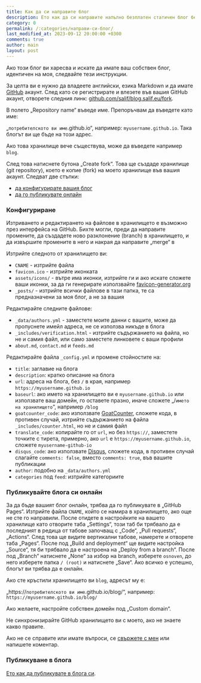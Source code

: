 ```yaml
---
title: Как да си направите блог
description: Ето как да си направите напълно безплатен статичен блог без нужда от програмиране
category: 0
permalink: /:categories/направи-си-блог/
last_modified_at: 2023-09-12 20:00:00 +0300
comments: true
author: main
layout: post
---
```


Ако този блог ви харесва и искате да имате ваш собствен блог, идентичен на моя, следвайте тези инструкции.

За целта ви е нужно да владеете английски, езика Markdown и да имате [GitHub](https://github.com) акаунт.
След като се регистрирате и влезете във вашия GitHub акаунт, отворете следния 
линк: [github.com/salif/blog.salif.eu/fork](https://github.com/salif/blog.salif.eu/fork).

В полето „Repository name“ въведе име. Препоръчвам да въведете като име:

„`потребителското ви име`.github.io“, например: `myusername.github.io`. Така блогът ви ще бъде на този адрес.

Ако това хранилище вече съществува, може да въведете например `blog`.

След това натиснете бутона „Create fork“. Това ще създаде хранилище \(git repository\), което е копие \(fork\) на моето хранилище във вашия акаунт.
Следват две стъпки:

* [да конфигурирате вашия блог](#конфигуриране)
* [да го публикувате онлайн](#публикувайте-блога-си-онлайн)

### Конфигуриране

Изтриването и редактирането на файлове в хранилището е възможно през интерфейса на GitHub. Бихте могли, преди да направите
промените, да създадете ново разклонение \(branch\) в хранилището, и да извършите промените в него и накрая да направите
„merge“ в   

Изтрийте следното от хранилището ви:

* `CNAME` - изтрийте файла
* `favicon.ico` - изтрийте иконката
* `assets/icons/` - вътре има иконки, изтрийте ги и ако искате сложете ваши иконки, за да ги генерирате използвайте [favicon-generator.org](https://www.favicon-generator.org/)
* `_posts/` - изтрийте всички файлове в тази папка, те са предназначени за моя блог, а не за вашия

Редактирайте следните файлове:

* `_data/authors.yml` - заместете моите данни с вашите, може да пропуснете имейл адреса, не се използва никъде в блога
* `_includes/verification.html` - изтрийте съдържанието на файла, но не и самия файл, или само заместете линковете с ваши профили
* `about.md`, `contact.md` и `feeds.md`

Редактирайте файла `_config.yml` и промене стойностите на:

* `title`: заглавие на блога
* `description`: кратко описание на блога
* `url`: адреса на блога, без `/` в края, например `https://myusername.github.io`
* `baseurl`: ако името на хранилището ви е `myusername.github.io` или използвате ваш домейн, го оставете празно, иначе сложете „/`името на хранилището`“, например `/blog`
* `goatcounter_code`: ако използвате [GoatCounter](https://goatcounter.com), сложете кода, в противен случай, изтрийте съдържанието на файла `_includes/counter.html`, но не и самия файл
* `translate_code`: копирайте го от `url`, но без `https://`, заместете точките с тирета, примерно, ако `url` е `https://myusername.github.io`, сложете `myusername-github-io`
* `disqus_code`: ако използвате [Disqus](https://disqus.com), сложете кода, в противен случай слагайте `comments: false`, вместо `comments: true`, във вашите публикации
* `author`: подобно на `_data/authors.yml`
* `categories` под `feed`: изтрийте категориите

### Публикувайте блога си онлайн

За да бъде вашият блог онлайн, трябва да го публикувате в „GitHub Pages“. Изтрийте файла `CNAME`, който се намира в хранилището, 
ако още не сте го направили. После отидете в настройките на вашето хранилище като отворите таба „Settings“, този таб би трябвало 
да е последният в редица от табове започващ с „Code“, „Pull requests“, „Actions“. След това ще видите вертикални табове, намерете и 
отворете таба „Pages“. После под „Build and deployment“ ще видите настройка „Source“, тя би трябвало да е настроена 
на „Deploy from a branch“. После под „Branch“ натиснете „None“ за избор на branch, изберете `osnoven`, до него изберете 
папка `/ (root)` и натиснете „Save“. Ако всичко е успешно, блогът ви трябва да е онлайн.

Ако сте кръстили хранилището ви `blog`, адресът му е:

„https://`потребителското ви име`.github.io/blog/“, например: `https://myusername.github.io/blog/`

Ако желаете, настройте собствен домейн под „Custom domain“.

Не синхронизирайте GitHub хранилището ви с моето, ако не знаете какво правите.

Ако не се справите или имате въпроси, се [свържете с мен](/контакт) или напишете коментар.

### Публикуване в блога

[Ето как да публикувате в блога си](/0/направи-си-блог-2).

